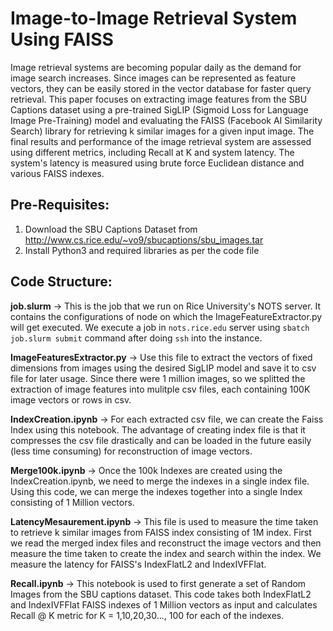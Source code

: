 # Image-to-Image Retrieval System Using FAISS
Image retrieval systems are becoming popular daily as the demand for image search increases. Since images can be represented as feature vectors, they can be easily stored in the vector database for faster query retrieval. This paper focuses on extracting image features from the SBU Captions dataset using a pre-trained SigLIP (Sigmoid Loss for Language Image Pre-Training) model and evaluating the FAISS (Facebook AI Similarity Search) library for retrieving k similar images for a given input image. The final results and performance of the image retrieval system are assessed using different metrics, including Recall at K and system latency. The system's latency is measured using brute force Euclidean distance and various FAISS indexes.

## Pre-Requisites:
1. Download the SBU Captions Dataset from http://www.cs.rice.edu/~vo9/sbucaptions/sbu_images.tar  
2. Install Python3 and required libraries as per the code file

## Code Structure:

**job.slurm** -> This is the job that we run on Rice University's NOTS server. It contains the configurations of node on which the ImageFeatureExtractor.py will get executed. We execute a job in `nots.rice.edu` server using `sbatch job.slurm submit` command after doing `ssh` into the instance. 

**ImageFeaturesExtractor.py** -> Use this file to extract the vectors of fixed dimensions from images using the desired SigLIP model and save it to csv file for later usage. Since there were 1 million images, so we splitted the extraction of image features into mulitple csv files, each containing 100K image vectors or rows in csv.  

**IndexCreation.ipynb** ->  For each extracted csv file, we can create the Faiss Index using this notebook. The advantage of creating index file is that it compresses the csv file drastically and can be loaded in the future easily (less time consuming) for reconstruction of image vectors.

**Merge100k.ipynb** -> Once the 100k Indexes are created using the IndexCreation.ipynb, we need to merge the indexes in a single index file. Using this code, we can merge the indexes together into a single Index consisting of 1 Million vectors.  

**LatencyMesaurement.ipynb** -> This file is used to measure the time taken to retrieve k similar images from FAISS index consisting of 1M index. First we read the merged index files and reconstruct the image vectors and then measure the time taken to create the index and search within the index. We measure the latency for FAISS's IndexFlatL2 and IndexIVFFlat.

**Recall.ipynb** -> This notebook is used to first generate a set of Random Images from the SBU captions dataset. This code takes both IndexFlatL2 and IndexIVFFlat FAISS indexes of 1 Million vectors as input and calculates Recall @ K metric for K = 1,10,20,30..., 100 for each of the indexes.
